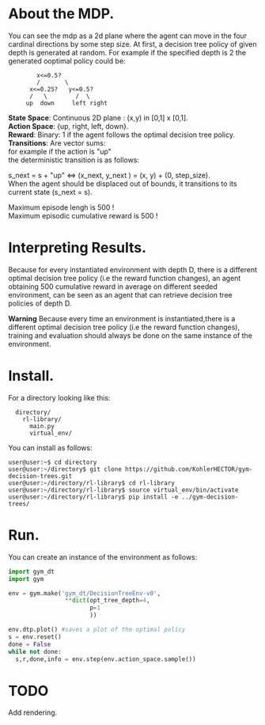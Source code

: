 # About the MDP.
You can see the mdp as a 2d plane where the agent can move in the four cardinal directions by some step size.
At first, a decision tree policy of given depth is generated at random. For example if the specified depth is 2 the generated ooptimal policy could be:

            x<=0.5?
            /       \
          x<=0.25?   y<=0.5?
          /   \        /  \
         up  down     left right

**State Space**: Continuous 2D plane : (x,y) in [0,1] x [0,1]. <br/>
**Action Space**: {up, right, left, down}. <br/>
**Reward**: Binary: 1 if the agent follows the optimal decision tree policy. <br/>
**Transitions**: Are vector sums:<br/>
for example if the action is "up"<br/>
the deterministic transition is as follows:<br/>

s_next = s + "up" <=> (x_next, y_next ) = (x, y) + (0, step_size).<br/>
When the agent should be displaced out of bounds, it transitions to its current state (s_next = s). <br/>

Maximum episode lengh is 500 !<br/>
Maximum episodic cumulative reward is 500 !<br/>

# Interpreting Results.

Because for every instantiated environment with depth D, there is a different optimal decision tree policy (i.e the reward function changes), an agent obtaining 500 cumulative reward in average on different seeded environment, can be seen as an agent that can retrieve decision tree policies of depth D. 

**Warning** Because every time an environment is instantiated,there is a different optimal decision tree policy (i.e the reward function changes), training and evaluation should always be done on the same instance of the environment.  

# Install.

For a directory looking like this:
```
  directory/
    rl-library/
      main.py
      virtual_env/
```
You can install as follows:
```console
user@user:~$ cd directory
user@user:~/directory$ git clone https://github.com/KohlerHECTOR/gym-decision-trees.git
user@user:~/directory/rl-library$ cd rl-library
user@user:~/directory/rl-library$ source virtual_env/bin/activate
user@user:~/directory/rl-library$ pip install -e ../gym-decision-trees/
```

# Run.

You can create an instance of the environment as follows:
```python
import gym_dt
import gym

env = gym.make('gym_dt/DecisionTreeEnv-v0',
                **dict(opt_tree_depth=4,
                       p=1
                       ))

env.dtp.plot() #saves a plot of the optimal policy
s = env.reset()
done = False
while not done:
  s,r,done,info = env.step(env.action_space.sample())


```

# TODO

Add rendering.
